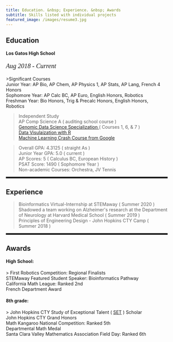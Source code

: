 ```yaml
---
title: Education. &nbsp; Experience. &nbsp; Awards
subtitle: Skills listed with individual projects
featured_image: /images/resume3.jpg
---
```

        
 <h2><span>Education</span></h2>

 <h4>Los Gatos High School </h4>
  <p style="font-family:verdana; font-size:20px"><em class="date">Aug 2018 - Current</em></p>
>Significant Courses <br>
Junior Year: AP Bio, AP Chem, AP Physics 1, AP Stats, AP Lang, French 4 Honors <br>
Sophomore Year: AP Calc BC, AP Euro, English Honors, Robotics<br>
Freshman Year: Bio Honors, Trig & Precalc Honors, English Honors, Robotics

> Independent Study
<br> AP Comp Science A ( auditing school course ) 
<br> <a href = "https://www.coursera.org/specializations/genomic-data-science">Genomic Data Science Specialization </a> ( Courses 1, 6, & 7 )
<br> <a href = "https://rkabacoff.github.io/datavis/index.html"> Data Visulaization with R </a>
<br> <a href = "https://developers.google.com/machine-learning/crash-course/"> Machine Learning Crash Course from Google </a>

> Overall GPA: 4.3125 ( straight As )
<br> Junior Year GPA: 5.0 ( current )
<br> AP Scores: 5 ( Calculus BC, European History )
<br> PSAT Score: 1490 ( Sophomore Year )
<br> Non-academic Courses: Orchestra, JV Tennis


<hr style="height:5px;color:black">

<h2>Experience</h2>

> Bioinformatics Virtual-Internship at STEMaway ( Summer 2020 )
<br> Shadowed a team working on Alzheimer's research at the Department of Neurology at Harvard Medical School ( Summer 2019 )
<br> Principles of Engineering Design - John Hopkins CTY Camp ( Summer 2018 )

<hr style="height:5px;color:black">

<h2>Awards</h2>
<h4> High School: </h4>
> First Robotics Competition: Regional Finalists
<br> STEMaway Featured Student Speaker: Bioinformatics Pathway
<br> California Math League: Ranked 2nd
<br> French Department Award
<h4> 8th grade: </h4>
> John Hopkins CTY Study of Exceptional Talent ( <a href="https://cty.jhu.edu/set/">SET</a> ) Scholar 
<br> John Hopkins CTY Grand Honors 
<br> Math Kangaroo National Competition: Ranked 5th 
<br> Departmental Math Medal
<br> Santa Clara Valley Mathematics Association Field Day: Ranked 6th 
